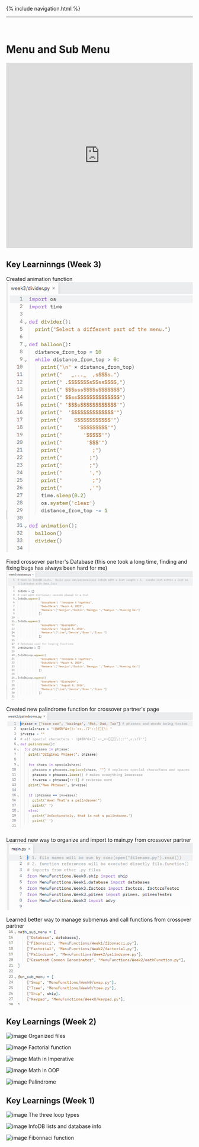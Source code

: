 {% include navigation.html %}

___

<br>

# Menu and Sub Menu

<iframe frameborder="0" width="100%" height="500px" src="https://replit.com/@ColinHoward3/KolinPersonalGithub-4?embed=true"></iframe>

## Key Learninngs (Week 3)

Created animation function
![image](Images/image.png)

Fixed crossover partner's Database (this one took a long time, finding and fixing bugs has always been hard for me)
![image](Images/image_3.png)

Created new palindrome function for crossover partner's page
![image](Images/image_4.png)

Learned new way to organize and import to main.py from crossover partner
![image](Images/image5.png)

Learned better way to manage submenus and call functions from crossover partner
![image](Images/image6.png)

## Key Learnings (Week 2)

![image](https://user-images.githubusercontent.com/89219634/160471777-f4fd97fc-f3fb-4c21-a8c6-dcf52d089156.png)
Organized files

![image](https://user-images.githubusercontent.com/89219634/160471519-74d3d2e9-abd5-40bc-b76c-40b396196beb.png)
Factorial function

![image](https://user-images.githubusercontent.com/89219634/160471583-43bbdf9c-cc6f-4113-b19b-e1c809ac6270.png)
Math in Imperative

![image](https://user-images.githubusercontent.com/89219634/160471636-b60241e9-6d64-42a2-8e1c-133b653b0905.png)
Math in OOP

![image](https://user-images.githubusercontent.com/89219634/160471678-8e6eb98c-a29f-40d1-ba7c-9ac4a11c951c.png)
Palindrome

## Key Learnings (Week 1)

![image](https://user-images.githubusercontent.com/89219634/159347153-b026ef34-4039-4470-9f45-b657351923c1.png)
The three loop types

![image](https://user-images.githubusercontent.com/89219634/159347341-5610e9a7-612f-4367-a68b-28b2ba579b2e.png)
InfoDB lists and database info

![image](https://user-images.githubusercontent.com/89219634/159347506-5a893885-effe-4db9-803f-67e951c33533.png)
Fibonnaci function
